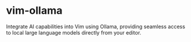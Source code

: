 # vim-ollama
Integrate AI capabilities into Vim using Ollama, providing seamless access to local large language models directly from your editor.
